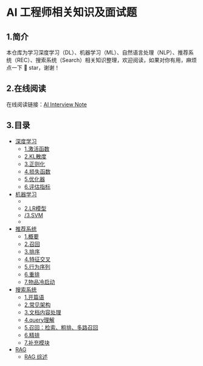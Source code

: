 # AI 工程师相关知识及面试题

## 1.简介

本仓库为学习深度学习（DL）、机器学习（ML）、自然语言处理（NLP）、推荐系统（REC）、搜索系统（Search）相关知识整理，欢迎阅读，如果对你有用，麻烦点一下 🌟 star，谢谢！


## 2.在线阅读

在线阅读链接：[AI Interview Note](https://dongnian.icu/ai_interview_note)

## 3.目录


- [深度学习](docs/dl/README.md)
  - [1.激活函数](docs/dl/1.激活函数.md)
  - [2.KL散度](docs/dl/2.KL散度.md)
  - [3.正则化](docs/dl/3.正则化.md)
  - [4.损失函数](docs/dl/4.损失函数.md)
  - [5.优化器](docs/dl/5.优化器.md)
  - [6.评估指标](docs/dl/6.评估指标.md)
- [机器学习](docs/ml/README.md)
  - [](docs/ml)
  - [2.LR模型](docs/ml/2.LR模型.md)
  - [/3.SVM](docs/ml/3.SVM.md)
  - [](docs/ml)
- [推荐系统](docs/rec/README.md)
  - [1.概要](/docs/rec/1.概要.md)
  - [2.召回](/docs/rec/2.召回.md)
  - [3.排序](/docs/rec/3.排序.md)
  - [4.特征交叉](/docs/rec/4.特征交叉.md)
  - [5.行为序列](/docs/rec/5.行为序列.md)
  - [6.重排](/docs/rec/6.重排.md)
  - [7.物品冷启动](/docs/rec/7.物品冷启动.md)
- [搜索系统](docs/search/README.md)
  - [1.开篇语](docs/search/1.开篇语.md)
  - [2.常见架构](docs/search/2.常见架构.md)
  - [3.文档内容处理](docs/search/3.文档内容处理.md)
  - [4.query理解](docs/search/4.query理解.md)
  - [5.召回：检索、粗排、多路召回](docs/search/5.召回：检索、粗排、多路召回.md)
  - [6.精排](docs/search/6.精排.md)
  - [7.补充模块](docs/search/7.补充模块.md)
- [RAG](docs/rag/README.md)
  - [RAG 综述](docs/rag/综述-面向大模型的检索增强生成（RAG）.md)


